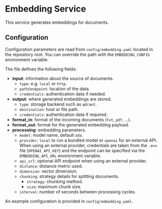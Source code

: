 # Embedding Service

This service generates embeddings for documents.

## Configuration

Configuration parameters are read from `config/embedding.yaml` located in the
repository root. You can override the path with the `EMBEDDING_CONFIG`
environment variable.

The file defines the following fields:

- **input**: information about the source of documents.
  - `type`: e.g. `local` or `http`.
  - `path`/`endpoint`: location of the data.
  - `credentials`: authentication data if needed.
- **output**: where generated embeddings are stored.
  - `type`: storage backend such as `qdrant`.
  - `destination`: host or file path.
  - `credentials`: authentication data if required.
- **format_in**: format of the incoming documents (`txt`, `pdf`, ...).
- **format_out**: format for the generated embedding payload.
- **processing**: embedding parameters.
  - `model`: model name, default `ada`.
  - `provider`: `local` to run a bundled model or `openai` for an external API.
    When using an external provider, credentials are taken from the `.env` file
    (`OPENAI_API_KEY`) and the endpoint can be specified via the `EMBEDDING_API_URL`
    environment variable.
  - `api_url`: optional API endpoint when using an external provider.
  - `distance`: distance metric used.
  - `dimension`: vector dimension.
  - `chunking`: strategy details for splitting documents.
    - `strategy`: chunking method.
    - `size`: maximum chunk size.
  - `interval`: number of seconds between processing cycles.

An example configuration is provided in `config/embedding.yaml`.
